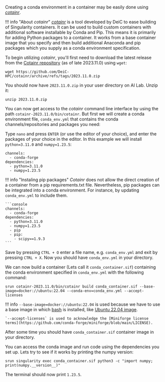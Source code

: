 
Creating a conda environment in a container may be easily done using [*cotainr*](https://cotainr.readthedocs.io/en/stable/). 

!!! info "About *cotainr*"
    [*cotainr*](https://cotainr.readthedocs.io/en/stable/) is a tool developed by DeiC to ease building of Singularity containers. It can be used to build custom containers with additional software installable by Conda and Pip. This means it is primarily for adding Python packages to a container. It works from a base container image that you specify and then build additional Anaconda and pip packages which you supply as a conda environment specification.

To begin utilizing *cotainr*, you'll first need to download the latest release from the [Cotainr repository](https://github.com/DeiC-HPC/cotainr/releases) (as of late 2023.11.0) using `wget`:

```console
wget https://github.com/DeiC-HPC/cotainr/archive/refs/tags/2023.11.0.zip
```

You should now have `2023.11.0.zip` in your user directory on AI Lab. Unzip it:

```console
unzip 2023.11.0.zip
```

You can now get access to the *cotainr* command line interface by using the path `cotainr-2023.11.0/bin/cotainr`. But first we will create a conda environment file, `conda_env.yml` that contains the conda channels/repositories and packages you need:

Type `nano` and press `ENTER` (or use the editor of your choice), and enter the packages of your choice in the editor. In this example we will install `python=3.11.0` and `numpy=1.23.5`:

```console
channels:
  - conda-forge
dependencies:
  - python=3.11.0
  - numpy=1.23.5
```

!!! info "Instaling pip packages"
    *Cotainr* does not allow the direct creation of a container from a pip requirements.txt file. Nevertheless, pip packages can be integrated into a conda environment. For instance, by updating `conda_env.yml` to include them.

    ```console
    channels:
      - conda-forge
    dependencies:
      - python=3.11.0
      - numpy=1.23.5
      - pip
      - pip:
        - scipy==1.9.3
    ```

Save by pressing `CTRL + O` enter a file name, e.g. `conda_env.yml` and exit by pressing `CTRL + X`. Now you should have `conda_env.yml` in your directory. 

We can now build a container (Lets call it `conda_container.sif`) containing the conda environment specified in `conda_env.yml` with the following command:

```console
srun cotainr-2023.11.0/bin/cotainr build conda_container.sif --base-image=docker://ubuntu:22.04 --conda-env=conda_env.yml --accept-licenses
```
!!! info
    `--base-image=docker://ubuntu:22.04` is used because we have to use a base image in which [bash](https://www.gnu.org/software/bash/) is installed, like [Ubuntu 22.04 image](https://hub.docker.com/_/ubuntu). 

    `--accept-licenses` is used to acknowledge the [Miniforge license terms](https://github.com/conda-forge/miniforge/blob/main/LICENSE).

After some time you should have `conda_container.sif` container image in your directory. 

You can access the conda image and run code using the dependencies you set up. Lets try to see if it works by printing the numpy version:

```console
srun singularity exec conda_container.sif python3 -c "import numpy; print(numpy.__version__)"
```

The terminal should now print `1.23.5`.